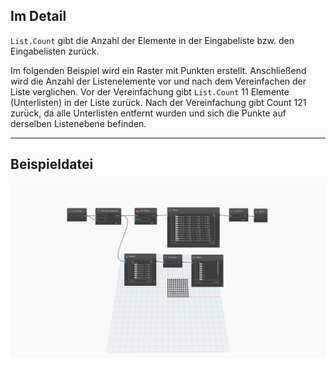 ## Im Detail
`List.Count` gibt die Anzahl der Elemente in der Eingabeliste bzw. den Eingabelisten zurück.

Im folgenden Beispiel wird ein Raster mit Punkten erstellt. Anschließend wird die Anzahl der Listenelemente vor und nach dem Vereinfachen der Liste verglichen. Vor der Vereinfachung gibt `List.Count` 11 Elemente (Unterlisten) in der Liste zurück. Nach der Vereinfachung gibt Count 121 zurück, da alle Unterlisten entfernt wurden und sich die Punkte auf derselben Listenebene befinden.
___
## Beispieldatei

![List.Count](./DSCore.List.Count_img.jpg)
